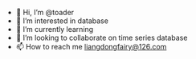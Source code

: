 - 👋 Hi, I’m @toader
- 👀 I’m interested in database
- 🌱 I’m currently learning 
- 💞️ I’m looking to collaborate on time series database
- 📫 How to reach me <liangdongfairy@126.com>

<!---
toader/toader is a ✨ special ✨ repository because its `README.md` (this file) appears on your GitHub profile.
You can click the Preview link to take a look at your changes.
--->
